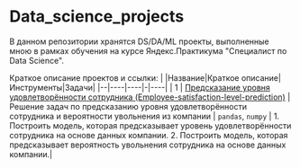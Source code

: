 # Data_science_projects
В данном репозитории хранятся DS/DA/ML проекты,  выполненные мною в рамках обучения на курсе Яндекс.Практикума "Специалист по Data Science".

Краткое описание проектов и ссылки:
| |Название|Краткое описание|Инструменты|Задачи|
|--|----|----|-|----|
| 1  | [Предсказание уровня удовлетворённости сотрудника (Employee-satisfaction-level-prediction)](https://github.com/alinaukhalova/Data_science_projects/tree/main/Employee-satisfaction-level-prediction) | Решение задач по предсказанию уровня удовлетворённости сотрудника и вероятности увольнения из компании       | `pandas`, `numpy`              | 1. Построить модель, которая предсказывает уровень удовлетворённости сотрудника на основе данных компании. 
2. Построить модель, которая предсказывает вероятность увольнения сотрудника на основе данных компании.|
